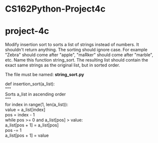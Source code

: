 # CS162Python-Project4c
# project-4c

Modify insertion sort to sorts a list of strings instead of numbers.  It shouldn't return anything.  The sorting should ignore case.  For example "Zebra" should come after "apple",  "maRker" should come after "marble",  etc.  Name this function string_sort.  The resulting list should contain the exact same strings as the original list, but in sorted order.

The file must be named: **string_sort.py**

def insertion_sort(a_list):    
  """    
  Sorts a_list in ascending order    
  """    
  for index in range(1, len(a_list)):        
    value = a_list[index]        
    pos = index - 1        
    while pos >= 0 and a_list[pos] > value:            
      a_list[pos + 1] = a_list[pos]            
      pos -= 1        
    a_list[pos + 1] = value
